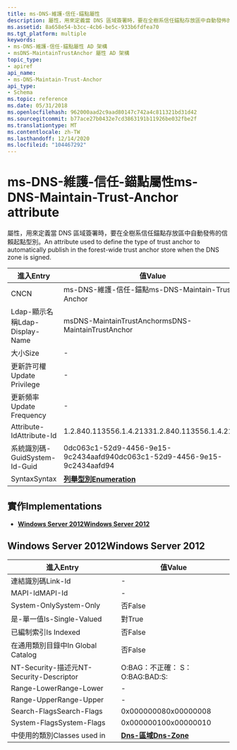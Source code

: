 ```yaml
---
title: ms-DNS-維護-信任-錨點屬性
description: 屬性，用來定義當 DNS 區域簽署時，要在全樹系信任錨點存放區中自動發佈的信賴起點型別。
ms.assetid: 8a658e54-b3cc-4cb6-be5c-933b6fdfea70
ms.tgt_platform: multiple
keywords:
- ms-DNS-維護-信任-錨點屬性 AD 架構
- msDNS-MaintainTrustAnchor 屬性 AD 架構
topic_type:
- apiref
api_name:
- ms-DNS-Maintain-Trust-Anchor
api_type:
- Schema
ms.topic: reference
ms.date: 05/31/2018
ms.openlocfilehash: 962000aad2c9aad80147c742a4c811321bd31d42
ms.sourcegitcommit: b77ace27b0432e7cd3863191b11926be032fbe2f
ms.translationtype: MT
ms.contentlocale: zh-TW
ms.lasthandoff: 12/14/2020
ms.locfileid: "104467292"
---
```

# <a name="ms-dns-maintain-trust-anchor-attribute"></a><span data-ttu-id="67ecd-105">ms-DNS-維護-信任-錨點屬性</span><span class="sxs-lookup"><span data-stu-id="67ecd-105">ms-DNS-Maintain-Trust-Anchor attribute</span></span>

<span data-ttu-id="67ecd-106">屬性，用來定義當 DNS 區域簽署時，要在全樹系信任錨點存放區中自動發佈的信賴起點型別。</span><span class="sxs-lookup"><span data-stu-id="67ecd-106">An attribute used to define the type of trust anchor to automatically publish in the forest-wide trust anchor store when the DNS zone is signed.</span></span>



| <span data-ttu-id="67ecd-107">進入</span><span class="sxs-lookup"><span data-stu-id="67ecd-107">Entry</span></span> | <span data-ttu-id="67ecd-108">值</span><span class="sxs-lookup"><span data-stu-id="67ecd-108">Value</span></span> |
|-------------------|--------------------------------------|
| <span data-ttu-id="67ecd-109">CN</span><span class="sxs-lookup"><span data-stu-id="67ecd-109">CN</span></span>                | <span data-ttu-id="67ecd-110">ms-DNS-維護-信任-錨點</span><span class="sxs-lookup"><span data-stu-id="67ecd-110">ms-DNS-Maintain-Trust-Anchor</span></span>         |
| <span data-ttu-id="67ecd-111">Ldap-顯示名稱</span><span class="sxs-lookup"><span data-stu-id="67ecd-111">Ldap-Display-Name</span></span> | <span data-ttu-id="67ecd-112">msDNS-MaintainTrustAnchor</span><span class="sxs-lookup"><span data-stu-id="67ecd-112">msDNS-MaintainTrustAnchor</span></span>            |
| <span data-ttu-id="67ecd-113">大小</span><span class="sxs-lookup"><span data-stu-id="67ecd-113">Size</span></span>              | \-                                   |
| <span data-ttu-id="67ecd-114">更新許可權</span><span class="sxs-lookup"><span data-stu-id="67ecd-114">Update Privilege</span></span>  | \-                                   |
| <span data-ttu-id="67ecd-115">更新頻率</span><span class="sxs-lookup"><span data-stu-id="67ecd-115">Update Frequency</span></span>  | \-                                   |
| <span data-ttu-id="67ecd-116">Attribute-Id</span><span class="sxs-lookup"><span data-stu-id="67ecd-116">Attribute-Id</span></span>      | <span data-ttu-id="67ecd-117">1.2.840.113556.1.4.2133</span><span class="sxs-lookup"><span data-stu-id="67ecd-117">1.2.840.113556.1.4.2133</span></span>              |
| <span data-ttu-id="67ecd-118">系統識別碼-Guid</span><span class="sxs-lookup"><span data-stu-id="67ecd-118">System-Id-Guid</span></span>    | <span data-ttu-id="67ecd-119">0dc063c1-52d9-4456-9e15-9c2434aafd94</span><span class="sxs-lookup"><span data-stu-id="67ecd-119">0dc063c1-52d9-4456-9e15-9c2434aafd94</span></span> |
| <span data-ttu-id="67ecd-120">Syntax</span><span class="sxs-lookup"><span data-stu-id="67ecd-120">Syntax</span></span>            | [<span data-ttu-id="67ecd-121">**列舉型別**</span><span class="sxs-lookup"><span data-stu-id="67ecd-121">**Enumeration**</span></span>](s-enumeration.md) |



## <a name="implementations"></a><span data-ttu-id="67ecd-122">實作</span><span class="sxs-lookup"><span data-stu-id="67ecd-122">Implementations</span></span>

-   [<span data-ttu-id="67ecd-123">**Windows Server 2012**</span><span class="sxs-lookup"><span data-stu-id="67ecd-123">**Windows Server 2012**</span></span>](#windows-server-2012)

## <a name="windows-server-2012"></a><span data-ttu-id="67ecd-124">Windows Server 2012</span><span class="sxs-lookup"><span data-stu-id="67ecd-124">Windows Server 2012</span></span>



| <span data-ttu-id="67ecd-125">進入</span><span class="sxs-lookup"><span data-stu-id="67ecd-125">Entry</span></span> | <span data-ttu-id="67ecd-126">值</span><span class="sxs-lookup"><span data-stu-id="67ecd-126">Value</span></span> |
|------------------------|------------------------------------------|
| <span data-ttu-id="67ecd-127">連結識別碼</span><span class="sxs-lookup"><span data-stu-id="67ecd-127">Link-Id</span></span>                | \-                                       |
| <span data-ttu-id="67ecd-128">MAPI-Id</span><span class="sxs-lookup"><span data-stu-id="67ecd-128">MAPI-Id</span></span>                | \-                                       |
| <span data-ttu-id="67ecd-129">System-Only</span><span class="sxs-lookup"><span data-stu-id="67ecd-129">System-Only</span></span>            | <span data-ttu-id="67ecd-130">否</span><span class="sxs-lookup"><span data-stu-id="67ecd-130">False</span></span>                                    |
| <span data-ttu-id="67ecd-131">是-單一值</span><span class="sxs-lookup"><span data-stu-id="67ecd-131">Is-Single-Valued</span></span>       | <span data-ttu-id="67ecd-132">對</span><span class="sxs-lookup"><span data-stu-id="67ecd-132">True</span></span>                                     |
| <span data-ttu-id="67ecd-133">已編制索引</span><span class="sxs-lookup"><span data-stu-id="67ecd-133">Is Indexed</span></span>             | <span data-ttu-id="67ecd-134">否</span><span class="sxs-lookup"><span data-stu-id="67ecd-134">False</span></span>                                    |
| <span data-ttu-id="67ecd-135">在通用類別目錄中</span><span class="sxs-lookup"><span data-stu-id="67ecd-135">In Global Catalog</span></span>      | <span data-ttu-id="67ecd-136">否</span><span class="sxs-lookup"><span data-stu-id="67ecd-136">False</span></span>                                    |
| <span data-ttu-id="67ecd-137">NT-Security-描述元</span><span class="sxs-lookup"><span data-stu-id="67ecd-137">NT-Security-Descriptor</span></span> | <span data-ttu-id="67ecd-138">O:BAG：不正確： S：</span><span class="sxs-lookup"><span data-stu-id="67ecd-138">O:BAG:BAD:S:</span></span>                             |
| <span data-ttu-id="67ecd-139">Range-Lower</span><span class="sxs-lookup"><span data-stu-id="67ecd-139">Range-Lower</span></span>            | \-                                       |
| <span data-ttu-id="67ecd-140">Range-Upper</span><span class="sxs-lookup"><span data-stu-id="67ecd-140">Range-Upper</span></span>            | \-                                       |
| <span data-ttu-id="67ecd-141">Search-Flags</span><span class="sxs-lookup"><span data-stu-id="67ecd-141">Search-Flags</span></span>           | <span data-ttu-id="67ecd-142">0x00000008</span><span class="sxs-lookup"><span data-stu-id="67ecd-142">0x00000008</span></span>                               |
| <span data-ttu-id="67ecd-143">System-Flags</span><span class="sxs-lookup"><span data-stu-id="67ecd-143">System-Flags</span></span>           | <span data-ttu-id="67ecd-144">0x00000010</span><span class="sxs-lookup"><span data-stu-id="67ecd-144">0x00000010</span></span>                               |
| <span data-ttu-id="67ecd-145">中使用的類別</span><span class="sxs-lookup"><span data-stu-id="67ecd-145">Classes used in</span></span>        | [<span data-ttu-id="67ecd-146">**Dns-區域**</span><span class="sxs-lookup"><span data-stu-id="67ecd-146">**Dns-Zone**</span></span>](c-dnszone.md)<br/> |



 

 





